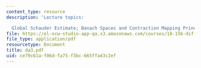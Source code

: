 ```yaml
---
content_type: resource
description: 'Lecture topics:

  Global Schauder Estimate; Banach Spaces and Contraction Mapping Principle'
file: https://ol-ocw-studio-app-qa.s3.amazonaws.com/courses/18-156-differential-analysis-spring-2004/ce79c61af06dfa75f3bc665ffa43c2ef_da3.pdf
file_type: application/pdf
resourcetype: Document
title: da3.pdf
uid: ce79c61a-f06d-fa75-f3bc-665ffa43c2ef
---
```

